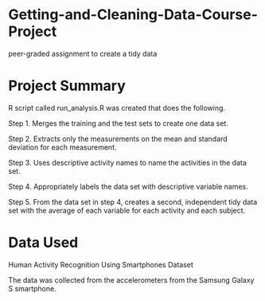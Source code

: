 # Getting-and-Cleaning-Data-Course-Project
peer-graded assignment to create a tidy data

# Project Summary
R script called run_analysis.R was created that does the following.

Step 1. Merges the training and the test sets to create one data set.

Step 2. Extracts only the measurements on the mean and standard deviation for each measurement.

Step 3. Uses descriptive activity names to name the activities in the data set.

Step 4. Appropriately labels the data set with descriptive variable names.

Step 5. From the data set in step 4, creates a second, independent tidy data set with the average of each variable for each activity and each subject.

# Data Used
Human Activity Recognition Using Smartphones Dataset

The data was collected from the accelerometers from the Samsung Galaxy S smartphone.
